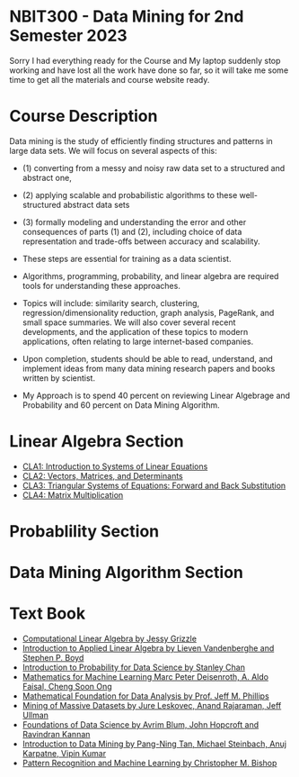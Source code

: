 # NBIT300 - Data Mining for 2nd Semester 2023
Sorry I had everything ready for the Course and My laptop suddenly stop working and have lost all the work have done so far, so it will take me some time to get all the materials and course website ready.


# Course Description
Data mining is the study of efficiently finding structures and patterns in large data sets. We will focus on several aspects of this: 
* (1) converting from a messy and noisy raw data set to a structured and abstract one, 
* (2) applying scalable and probabilistic algorithms to these well-structured abstract data sets
* (3) formally modeling and understanding the error and other consequences of parts (1) and (2), including choice of data representation and trade-offs between accuracy and scalability. 
* These steps are essential for training as a data scientist.

* Algorithms, programming, probability, and linear algebra are required tools for understanding these approaches.

* Topics will include: similarity search, clustering, regression/dimensionality reduction, graph analysis, PageRank, and small space summaries. We will also cover several recent developments, and the application of these topics to modern applications, often relating to large internet-based companies.

* Upon completion, students should be able to read, understand, and implement ideas from many data mining research papers and books written by scientist.

* My Approach is to spend 40 percent on reviewing Linear Algebrage and Probability and 60 percent on Data Mining Algorithm.

# Linear Algebra Section
* [CLA1: Introduction to Systems of Linear Equations](https://ugedugh-my.sharepoint.com/:b:/g/personal/poffei_st_ug_edu_gh/ERfPRnWon1ZMmoZ_WPNP8qgBQSfJOJuUxhT8H06YPl7qRw?e=DH0uZl)
* [CLA2: Vectors, Matrices, and Determinants](https://ugedugh-my.sharepoint.com/:b:/g/personal/poffei_st_ug_edu_gh/EXUd5oqLnHFHnd1yElTCONUBH9G1azJMjIGw0sTSGpse6Q?e=1KaTc3)
* [CLA3: Triangular Systems of Equations: Forward and Back Substitution](https://ugedugh-my.sharepoint.com/:b:/g/personal/poffei_st_ug_edu_gh/EQaZZg7BP-NDk6_Y2ZS0UsIBArmsRgpfrCTyJHbNNDjskA?e=iwH1aT)
* [CLA4: Matrix Multiplication](https://ugedugh-my.sharepoint.com/:b:/g/personal/poffei_st_ug_edu_gh/EUb5_gDvTHpDlK__MuwH3oEBWFM6UDT05l2IsxLGgSTBFQ?e=64s6rw)

# Probablility Section

# Data Mining Algorithm Section



#  Text Book
* [Computational Linear Algebra by Jessy Grizzle]()
* [Introduction to Applied Linear Algebra by Lieven Vandenberghe and Stephen P. Boyd]()
* [Introduction to Probability for Data Science by Stanley Chan]()
* [Mathematics for Machine Learning Marc Peter Deisenroth, A. Aldo Faisal, Cheng Soon Ong]()
* [Mathematical Foundation for Data Analysis by Prof. Jeff M. Phillips]()
* [Mining of Massive Datasets by Jure Leskovec, Anand Rajaraman, Jeff Ullman]()
* [Foundations of Data Science by Avrim Blum, John Hopcroft and Ravindran Kannan]()
* [Introduction to Data Mining by Pang-Ning Tan, Michael Steinbach, Anuj Karpatne, Vipin Kumar]()
* [Pattern Recognition and Machine Learning by Christopher M. Bishop]()
